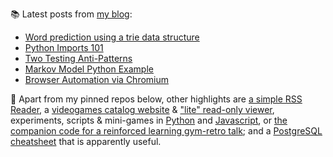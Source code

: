 
📚 Latest posts from <a href="https://blog.kartones.net/">my blog</a>:

<!--START_SECTION:blogposts-->
* [Word prediction using a trie data structure](https:&#x2F;&#x2F;blog.kartones.net&#x2F;post&#x2F;word-prediction-using-trie-data-structure&#x2F;)
* [Python Imports 101](https:&#x2F;&#x2F;blog.kartones.net&#x2F;post&#x2F;python-imports-101&#x2F;)
* [Two Testing Anti-Patterns](https:&#x2F;&#x2F;blog.kartones.net&#x2F;post&#x2F;two-testing-anti-patterns&#x2F;)
* [Markov Model Python Example](https:&#x2F;&#x2F;blog.kartones.net&#x2F;post&#x2F;markov-model-python-example&#x2F;)
* [Browser Automation via Chromium](https:&#x2F;&#x2F;blog.kartones.net&#x2F;post&#x2F;browser-automation-via-chromium&#x2F;)
<!--END_SECTION:blogposts-->


📌 Apart from my pinned repos below, other highlights are [a simple RSS Reader](https://github.com/Kartones/pbrr#pbrr---pretty-basic-rss-reader), a [videogames catalog website](https://github.com/Kartones/finished-games#finished-games) & ["lite" read-only viewer](https://github.com/Kartones/fg-viewer#finished-games-viewer), experiments, scripts & mini-games in [Python](https://github.com/Kartones/python#python-assorted-code) and [Javascript](https://github.com/Kartones/JSAssorted#javascript-assorted-code), or [the companion code for a reinforced learning gym-retro talk](https://github.com/Kartones/mindcamp-x-gym-retro#mindcamp-x-gym-retro-talk-companion-code-and-images); and a [PostgreSQL cheatsheet](https://gist.github.com/Kartones/dd3ff5ec5ea238d4c546) that is apparently useful.

